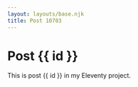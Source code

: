 ```yaml
---
layout: layouts/base.njk
title: Post 10703
---
```


# Post {{ id }}

This is post {{ id }} in my Eleventy project.

